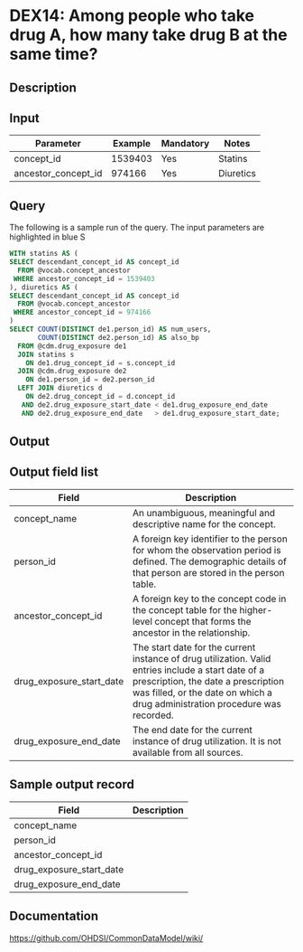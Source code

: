 <!---
Group:drug exposure
Name:DEX14 Among people who take drug A, how many take drug B at the same time?
Author:Patrick Ryan
CDM Version: 5.0
-->

# DEX14: Among people who take drug A, how many take drug B at the same time?

## Description
## Input

|  Parameter |  Example |  Mandatory |  Notes |
| --- | --- | --- | --- |
| concept_id | 1539403 | Yes | Statins |
| ancestor_concept_id | 974166 | Yes | Diuretics |

## Query
The following is a sample run of the query. The input parameters are highlighted in  blue  S

```sql
WITH statins AS (
SELECT descendant_concept_id AS concept_id
  FROM @vocab.concept_ancestor
 WHERE ancestor_concept_id = 1539403
), diuretics AS (
SELECT descendant_concept_id AS concept_id
  FROM @vocab.concept_ancestor
 WHERE ancestor_concept_id = 974166 
)
SELECT COUNT(DISTINCT de1.person_id) AS num_users,
       COUNT(DISTINCT de2.person_id) AS also_bp
  FROM @cdm.drug_exposure de1
  JOIN statins s
    ON de1.drug_concept_id = s.concept_id
  JOIN @cdm.drug_exposure de2
    ON de1.person_id = de2.person_id
  LEFT JOIN diuretics d 
    ON de2.drug_concept_id = d.concept_id
   AND de2.drug_exposure_start_date < de1.drug_exposure_end_date
   AND de2.drug_exposure_end_date   > de1.drug_exposure_start_date;
```

## Output


## Output field list

|  Field |  Description |
| --- | --- |
| concept_name | An unambiguous, meaningful and descriptive name for the concept. |
| person_id | A foreign key identifier to the person for whom the observation period is defined. The demographic details of that person are stored in the person table. |
| ancestor_concept_id | A foreign key to the concept code in the concept table for the higher-level concept that forms the ancestor in the relationship. |
| drug_exposure_start_date | The start date for the current instance of drug utilization. Valid entries include a start date of a prescription, the date a prescription was filled, or the date on which a drug administration procedure was recorded. |
| drug_exposure_end_date | The end date for the current instance of drug utilization. It is not available from all sources. |


## Sample output record

|  Field |  Description |
| --- | --- |
| concept_name |   |
| person_id |   |
| ancestor_concept_id |   |
| drug_exposure_start_date |   |
| drug_exposure_end_date |   |

## Documentation
https://github.com/OHDSI/CommonDataModel/wiki/

